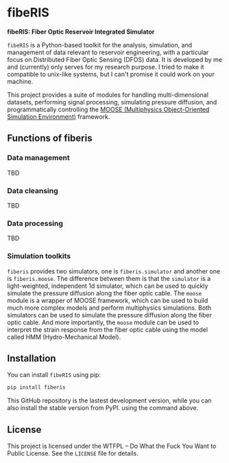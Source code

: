 # fibeRIS

**fibeRIS: Fiber Optic Reservoir Integrated Simulator**

`fibeRIS` is a Python-based toolkit for the analysis, simulation, and management of data relevant to reservoir engineering, with a particular focus on Distributed Fiber Optic Sensing (DFOS) data. It is developed by me and (currently) only serves for my research purpose.
I tried to make it compatible to unix-like systems, but I can't promise it could work on your machine.

This project provides a suite of modules for handling multi-dimensional datasets, performing signal processing, simulating pressure diffusion, and programmatically controlling the [MOOSE (Multiphysics Object-Oriented Simulation Environment)](https://mooseframework.inl.gov/) framework.

## Functions of fiberis

### Data management
TBD
### Data cleansing
TBD
### Data processing
TBD

### Simulation toolkits

`fiberis` provides two simulators, one is `fiberis.simulator` and another one is `fiberis.moose`. The difference between them is that the `simulator` is a light-weighted, independent 1d simulator, which can be used to quickly simulate the pressure diffusion along the fiber optic cable. 
The `moose` module is a wrapper of MOOSE framework, which can be used to build much more complex models and perform multiphysics simulations. Both simulators can be used to simulate the pressure diffusion along the fiber optic cable. And more importantly, the `moose` module can be used to interpret the strain response from the fiber optic cable using 
the model called HMM (Hydro-Mechanical Model).

## Installation

You can install `fibeRIS` using pip:

```bash
pip install fiberis
```

This GitHub repository is the lastest development version, while you can also install the stable version from PyPI. using the command above.

## License

This project is licensed under the WTFPL – Do What the Fuck You Want to Public License. See the `LICENSE` file for details.